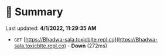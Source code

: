 # 📖 Summary
Last updated: **4/1/2022, 11:29:35 AM**

- `GET` [https://Bhadwa-sala.toxicblte.repl.co](https://Bhadwa-sala.toxicblte.repl.co) - **Down** (272ms)
